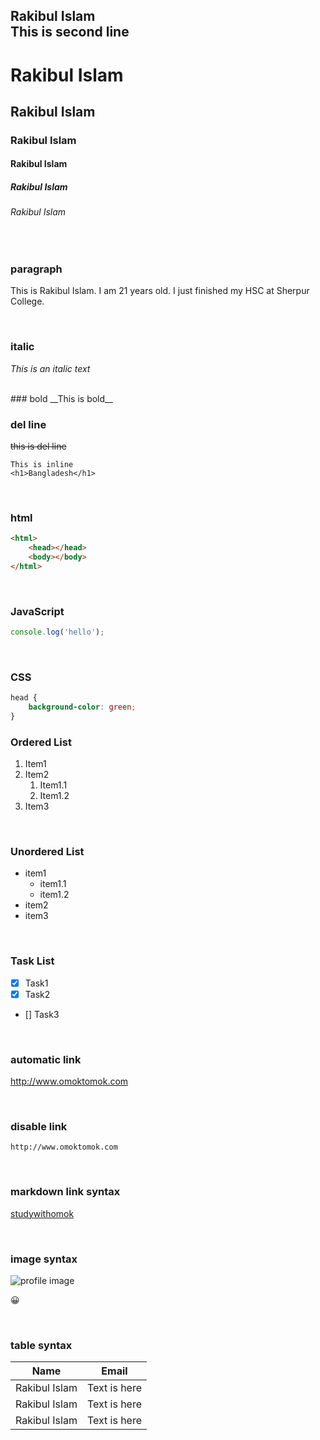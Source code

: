 <!--markdown tutorial--->
Rakibul Islam  
This is second line
---

# Rakibul Islam
## Rakibul Islam
### Rakibul Islam
#### Rakibul Islam
##### Rakibul Islam
###### Rakibul Islam

<br>

### paragraph  

<p>This is Rakibul Islam. I am 21 years old. I just finished my HSC at Sherpur College.</p>

<br>

### italic
_This is an italic text_

<br>
### bold
__This is bold__

<br>

### del line
~~this is del line~~

`This is inline`  
`<h1>Bangladesh</h1>`



<br>

### html
```html
<html>
    <head></head>
    <body></body>
</html>
```

<br>

### JavaScript

```javascript
console.log('hello');
```
<br>

### CSS
```css
head {
    background-color: green;
}
```

### Ordered List
1. Item1
2. Item2
    1. Item1.1
    2. Item1.2
3. Item3

<br>


### Unordered List

- item1
  - item1.1
  - item1.2
- item2
- item3


<br>

### Task List
- [x] Task1
- [x] Task2
- [] Task3

<br>

### automatic link
http://www.omoktomok.com

<br>

### disable link
`http://www.omoktomok.com`

<br>

### markdown link syntax
[studywithomok][websitelink]

<br>

### image syntax
<!-- ![profile](./images/rakibul.jpg) -->

<img src="./images/rakibul.jpg" title= "profile image">

😀

<br>  

### table syntax  
| Name | Email |
| ----- | ----- |
| Rakibul Islam | Text is here |
| Rakibul Islam | Text is here |
| Rakibul Islam | Text is here |



<!-- all link is here--->
[websitelink]: http://www.studywithanis.com


